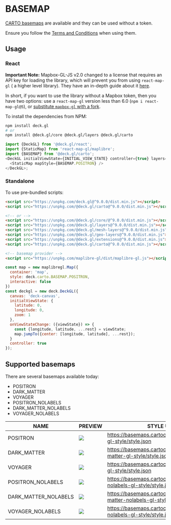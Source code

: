 # BASEMAP

[CARTO basemaps](https://carto.com/basemaps/) are available and they can be used without a token.

Ensure you follow the [Terms and Conditions](https://drive.google.com/file/d/1P7bhSE-N9iegI398QYDjKeVhnbS7-Ilk/view) when using them.

## Usage

### React

**Important Note:** Mapbox-GL-JS v2.0 changed to a license that requires an API key for loading the library, which will prevent you from using `react-map-gl` ( a higher level library). They have an in-depth guide about it [here](https://github.com/visgl/react-map-gl/blob/v6.0.0/docs/get-started/mapbox-tokens.md).

In short, if you want to use the library without a Mapbox token, then you have two options: use a `react-map-gl` version less than 6.0 (`npm i react-map-gl@5`), or [substitute `mapbox-gl` with a fork](https://github.com/visgl/react-map-gl/blob/v6.0.0/docs/get-started/get-started.md#using-with-a-mapbox-gl-fork).

To install the dependencies from NPM:

```bash
npm install deck.gl
# or
npm install @deck.gl/core @deck.gl/layers @deck.gl/carto
```

```js
import {DeckGL} from '@deck.gl/react';
import {StaticMap} from 'react-map-gl/maplibre';
import {BASEMAP} from '@deck.gl/carto';
<DeckGL initialViewState={INITIAL_VIEW_STATE} controller={true} layers={layers}>
  <StaticMap mapStyle={BASEMAP.POSITRON} />
</DeckGL>;
```

### Standalone

To use pre-bundled scripts:

```html
<script src="https://unpkg.com/deck.gl@^9.0.0/dist.min.js"></script>
<script src="https://unpkg.com/@deck.gl/carto@^9.0.0/dist.min.js"></script>

<!-- or -->
<script src="https://unpkg.com/@deck.gl/core/@^9.0.0/dist.min.js"></script>
<script src="https://unpkg.com/@deck.gl/layers@^9.0.0/dist.min.js"></script>
<script src="https://unpkg.com/@deck.gl/mesh-layers@^9.0.0/dist.min.js"></script>
<script src="https://unpkg.com/@deck.gl/geo-layers@^9.0.0/dist.min.js"></script>
<script src="https://unpkg.com/@deck.gl/extensions@^9.0.0/dist.min.js"></script>
<script src="https://unpkg.com/@deck.gl/carto@^9.0.0/dist.min.js"></script>

<!-- basemap provider -->
<script src="https://unpkg.com/maplibre-gl/dist/maplibre-gl.js"></script>
```

```js
const map = new maplibregl.Map({
  container: 'map',
  style: deck.carto.BASEMAP.POSITRON,
  interactive: false
})
const deckgl = new deck.DeckGL({
  canvas: 'deck-canvas',
  initialViewState: {
    latitude: 0,
    longitude: 0,
    zoom: 1
  },
  onViewStateChange: ({viewState}) => {
    const {longitude, latitude, ...rest} = viewState;
    map.jumpTo({center: [longitude, latitude], ...rest});
  }
  controller: true
});
```

## Supported basemaps

There are several basemaps available today:

- POSITRON
- DARK_MATTER
- VOYAGER
- POSITRON_NOLABELS
- DARK_MATTER_NOLABELS
- VOYAGER_NOLABELS

| NAME                 | PREVIEW                                                                                    | STYLE URL                                                                 |
| -------------------- | ------------------------------------------------------------------------------------------ | ------------------------------------------------------------------------- |
| POSITRON             | <img src="https://carto.com/help/images/building-maps/basemaps/positron_labels.png"  />    | https://basemaps.cartocdn.com/gl/positron-gl-style/style.json             |
| DARK_MATTER          | <img src="https://carto.com/help/images/building-maps/basemaps/dark_labels.png"  />        | https://basemaps.cartocdn.com/gl/dark-matter-gl-style/style.json          |
| VOYAGER              | <img src="https://carto.com/help/images/building-maps/basemaps/voyager_labels.png"  />     | https://basemaps.cartocdn.com/gl/voyager-gl-style/style.json              |
| POSITRON_NOLABELS    | <img src="https://carto.com/help/images/building-maps/basemaps/positron_no_labels.png"  /> | https://basemaps.cartocdn.com/gl/positron-nolabels-gl-style/style.json    |
| DARK_MATTER_NOLABELS | <img src="https://carto.com/help/images/building-maps/basemaps/dark_no_labels.png"  />     | https://basemaps.cartocdn.com/gl/dark-matter-nolabels-gl-style/style.json |
| VOYAGER_NOLABELS     | <img src="https://carto.com/help/images/building-maps/basemaps/voyager_no_labels.png"  />  | https://basemaps.cartocdn.com/gl/voyager-nolabels-gl-style/style.json     |
